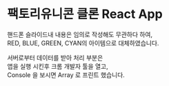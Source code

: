 # 팩토리유니콘 클론 React App

핸드폰 슬라이드내 내용은 임의로 작성해도 무관하다 하여, <br>
RED, BLUE, GREEN, CYAN의 아이템으로 대체하였습니다.

서버로부터 데이터를 받아 처리 부분은 <br>
앱을 실행 시킨후 크롬 개발자 툴을 열고, <br>
Console 을 보시면 Array 로 프린트 했습니다. <br>


